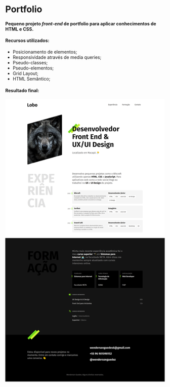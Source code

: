 # Portfolio

#### Pequeno projeto **_front-end_** de portfolio para aplicar conhecimentos de HTML e CSS.

#### Recursos utilizados:

-   Posicionamento de elementos;
-   Responsividade através de media queries;
-   Pseudo-classes;
-   Pseudo-elementos;
-   Grid Layout;
-   HTML Semântico;

#### Resultado final:

<img src="./img/index.png" alt="Imagem do Projeto Portfolio">
